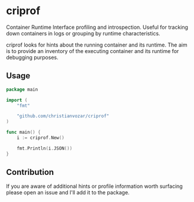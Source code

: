 # criprof
Container Runtime Interface profiling and introspection. Useful for tracking down containers in logs or grouping by runtime characteristics.

criprof looks for hints about the running container and its runtime. The aim is to provide an inventory of the executing container and its runtime for debugging purposes. 

## Usage

```Go
package main

import (
	"fmt"

	"github.com/christianvozar/criprof"
)

func main() {
	i := criprof.New()

	fmt.Println(i.JSON())
}
```

## Contribution

If you are aware of additional hints or profile information worth surfacing please open an issue and I'll add it to the package.
